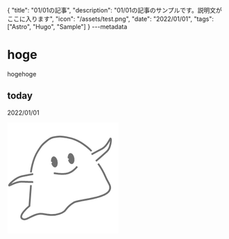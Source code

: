 {
  "title": "01/01の記事",
  "description": "01/01の記事のサンプルです。説明文がここに入ります",
  "icon": "/assets/test.png",
  "date": "2022/01/01",
  "tags": ["Astro", "Hugo", "Sample"]
}
---metadata

# hoge
hogehoge

## today
2022/01/01

![img](/assets/test.png)